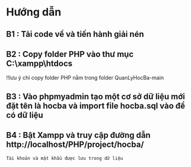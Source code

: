 # Hướng dẫn
## B1 : Tải code về và tiến hành giải nén
## B2 : Copy folder PHP vào thư mục C:\xampp\htdocs
   !!lưu ý chỉ copy folder PHP nằm trong folder QuanLyHocBa-main
## B3  : Vào  phpmyadmin tạo một cơ sở dữ liệu mới đặt tên là hocba và import file hocba.sql vào để có dữ liệu
## B4 : Bật Xampp và truy cập đường dẫn http://localhost/PHP/project/hocba/
    Tài khoản và mật khẩu được lưu trong dữ liệu 

